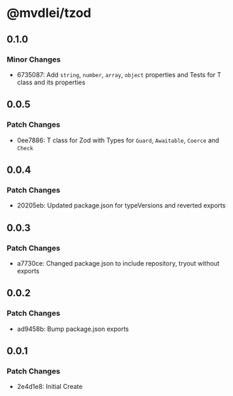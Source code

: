 # @mvdlei/tzod

## 0.1.0

### Minor Changes

- 6735087: Add `string`, `number`, `array`, `object` properties and Tests for T class and its properties

## 0.0.5

### Patch Changes

- 0ee7886: T class for Zod with Types for `Guard`, `Awaitable`, `Coerce` and `Check`

## 0.0.4

### Patch Changes

- 20205eb: Updated package.json for typeVersions and reverted exports

## 0.0.3

### Patch Changes

- a7730ce: Changed package.json to include repository, tryout without exports

## 0.0.2

### Patch Changes

- ad9458b: Bump package.json exports

## 0.0.1

### Patch Changes

- 2e4d1e8: Initial Create
